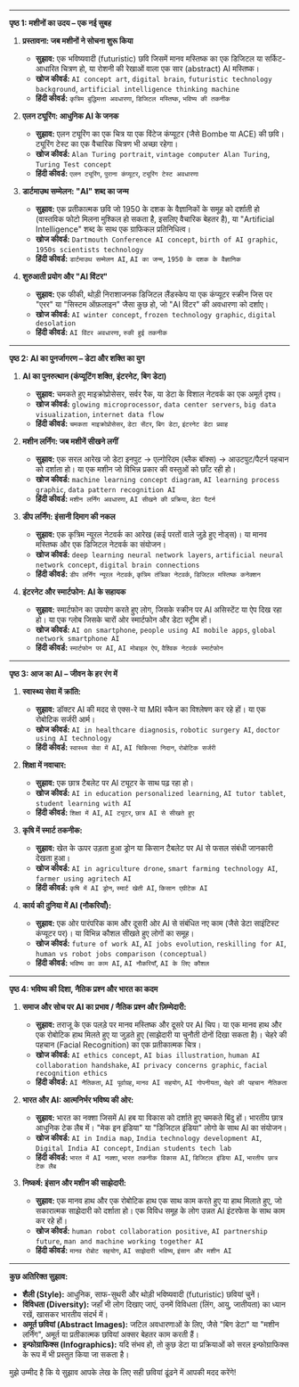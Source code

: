 

---

**पृष्ठ 1: मशीनों का उदय – एक नई सुबह**

1.  **प्रस्तावना: जब मशीनों ने सोचना शुरू किया**
    *   **सुझाव:** एक भविष्यवादी (futuristic) छवि जिसमें मानव मस्तिष्क का एक डिजिटल या सर्किट-आधारित चित्रण हो, या रोशनी की रेखाओं वाला एक सार (abstract) AI मस्तिष्क।
    *   **खोज कीवर्ड:** `AI concept art`, `digital brain`, `futuristic technology background`, `artificial intelligence thinking machine`
    *   **हिंदी कीवर्ड:** `कृत्रिम बुद्धिमत्ता अवधारणा`, `डिजिटल मस्तिष्क`, `भविष्य की तकनीक`

2.  **एलन ट्यूरिंग: आधुनिक AI के जनक**
    *   **सुझाव:** एलन ट्यूरिंग का एक चित्र या एक विंटेज कंप्यूटर (जैसे Bombe या ACE) की छवि। ट्यूरिंग टेस्ट का एक वैचारिक चित्रण भी अच्छा रहेगा।
    *   **खोज कीवर्ड:** `Alan Turing portrait`, `vintage computer Alan Turing`, `Turing Test concept`
    *   **हिंदी कीवर्ड:** `एलन ट्यूरिंग`, `पुराना कंप्यूटर`, `ट्यूरिंग टेस्ट अवधारणा`

3.  **डार्टमाउथ सम्मेलन: "AI" शब्द का जन्म**
    *   **सुझाव:** एक प्रतीकात्मक छवि जो 1950 के दशक के वैज्ञानिकों के समूह को दर्शाती हो (वास्तविक फोटो मिलना मुश्किल हो सकता है, इसलिए वैचारिक बेहतर है), या "Artificial Intelligence" शब्द के साथ एक ग्राफिकल प्रतिनिधित्व।
    *   **खोज कीवर्ड:** `Dartmouth Conference AI concept`, `birth of AI graphic`, `1950s scientists technology`
    *   **हिंदी कीवर्ड:** `डार्टमाउथ सम्मेलन AI`, `AI का जन्म`, `1950 के दशक के वैज्ञानिक`

4.  **शुरुआती प्रयोग और "AI विंटर"**
    *   **सुझाव:** एक फीकी, थोड़ी निराशाजनक डिजिटल लैंडस्केप या एक कंप्यूटर स्क्रीन जिस पर "एरर" या "सिस्टम ऑफ़लाइन" जैसा कुछ हो, जो "AI विंटर" की अवधारणा को दर्शाए।
    *   **खोज कीवर्ड:** `AI winter concept`, `frozen technology graphic`, `digital desolation`
    *   **हिंदी कीवर्ड:** `AI विंटर अवधारणा`, `रुकी हुई तकनीक`

---

**पृष्ठ 2: AI का पुनर्जागरण – डेटा और शक्ति का युग**

1.  **AI का पुनरुत्थान (कंप्यूटिंग शक्ति, इंटरनेट, बिग डेटा)**
    *   **सुझाव:** चमकते हुए माइक्रोप्रोसेसर, सर्वर रैक, या डेटा के विशाल नेटवर्क का एक अमूर्त दृश्य।
    *   **खोज कीवर्ड:** `glowing microprocessor`, `data center servers`, `big data visualization`, `internet data flow`
    *   **हिंदी कीवर्ड:** `चमकता माइक्रोप्रोसेसर`, `डेटा सेंटर`, `बिग डेटा`, `इंटरनेट डेटा प्रवाह`

2.  **मशीन लर्निंग: जब मशीनें सीखने लगीं**
    *   **सुझाव:** एक सरल आरेख जो डेटा इनपुट -> एल्गोरिदम (ब्लैक बॉक्स) -> आउटपुट/पैटर्न पहचान को दर्शाता हो। या एक मशीन जो विभिन्न प्रकार की वस्तुओं को छाँट रही हो।
    *   **खोज कीवर्ड:** `machine learning concept diagram`, `AI learning process graphic`, `data pattern recognition AI`
    *   **हिंदी कीवर्ड:** `मशीन लर्निंग अवधारणा`, `AI सीखने की प्रक्रिया`, `डेटा पैटर्न`

3.  **डीप लर्निंग: इंसानी दिमाग की नकल**
    *   **सुझाव:** एक कृत्रिम न्यूरल नेटवर्क का आरेख (कई परतों वाले जुड़े हुए नोड्स)। या मानव मस्तिष्क और एक डिजिटल नेटवर्क का संयोजन।
    *   **खोज कीवर्ड:** `deep learning neural network layers`, `artificial neural network concept`, `digital brain connections`
    *   **हिंदी कीवर्ड:** `डीप लर्निंग न्यूरल नेटवर्क`, `कृत्रिम तंत्रिका नेटवर्क`, `डिजिटल मस्तिष्क कनेक्शन`

4.  **इंटरनेट और स्मार्टफोन: AI के सहायक**
    *   **सुझाव:** स्मार्टफोन का उपयोग करते हुए लोग, जिसके स्क्रीन पर AI असिस्टेंट या ऐप दिख रहा हो। या एक ग्लोब जिसके चारों ओर स्मार्टफोन और डेटा स्ट्रीम हों।
    *   **खोज कीवर्ड:** `AI on smartphone`, `people using AI mobile apps`, `global network smartphone AI`
    *   **हिंदी कीवर्ड:** `स्मार्टफोन पर AI`, `AI मोबाइल ऐप`, `वैश्विक नेटवर्क स्मार्टफोन`

---

**पृष्ठ 3: आज का AI – जीवन के हर रंग में**

1.  **स्वास्थ्य सेवा में क्रांति:**
    *   **सुझाव:** डॉक्टर AI की मदद से एक्स-रे या MRI स्कैन का विश्लेषण कर रहे हों। या एक रोबोटिक सर्जरी आर्म।
    *   **खोज कीवर्ड:** `AI in healthcare diagnosis`, `robotic surgery AI`, `doctor using AI technology`
    *   **हिंदी कीवर्ड:** `स्वास्थ्य सेवा में AI`, `AI चिकित्सा निदान`, `रोबोटिक सर्जरी`

2.  **शिक्षा में नवाचार:**
    *   **सुझाव:** एक छात्र टैबलेट पर AI ट्यूटर के साथ पढ़ रहा हो।
    *   **खोज कीवर्ड:** `AI in education personalized learning`, `AI tutor tablet`, `student learning with AI`
    *   **हिंदी कीवर्ड:** `शिक्षा में AI`, `AI ट्यूटर`, `छात्र AI से सीखते हुए`

3.  **कृषि में स्मार्ट तकनीक:**
    *   **सुझाव:** खेत के ऊपर उड़ता हुआ ड्रोन या किसान टैबलेट पर AI से फसल संबंधी जानकारी देखता हुआ।
    *   **खोज कीवर्ड:** `AI in agriculture drone`, `smart farming technology AI`, `farmer using agritech AI`
    *   **हिंदी कीवर्ड:** `कृषि में AI ड्रोन`, `स्मार्ट खेती AI`, `किसान एग्रीटेक AI`

4.  **कार्य की दुनिया में AI (नौकरियाँ):**
    *   **सुझाव:** एक ओर पारंपरिक काम और दूसरी ओर AI से संबंधित नए काम (जैसे डेटा साइंटिस्ट कंप्यूटर पर)। या विभिन्न कौशल सीखते हुए लोगों का समूह।
    *   **खोज कीवर्ड:** `future of work AI`, `AI jobs evolution`, `reskilling for AI`, `human vs robot jobs comparison (conceptual)`
    *   **हिंदी कीवर्ड:** `भविष्य का काम AI`, `AI नौकरियाँ`, `AI के लिए कौशल`

---

**पृष्ठ 4: भविष्य की दिशा, नैतिक प्रश्न और भारत का कदम**

1.  **समाज और सोच पर AI का प्रभाव / नैतिक प्रश्न और ज़िम्मेदारी:**
    *   **सुझाव:** तराजू के एक पलड़े पर मानव मस्तिष्क और दूसरे पर AI चिप। या एक मानव हाथ और एक रोबोटिक हाथ मिलते हुए या जुड़ते हुए (साझेदारी या चुनौती दोनों दिखा सकता है)। चेहरे की पहचान (Facial Recognition) का एक प्रतीकात्मक चित्र।
    *   **खोज कीवर्ड:** `AI ethics concept`, `AI bias illustration`, `human AI collaboration handshake`, `AI privacy concerns graphic`, `facial recognition ethics`
    *   **हिंदी कीवर्ड:** `AI नैतिकता`, `AI पूर्वाग्रह`, `मानव AI सहयोग`, `AI गोपनीयता`, `चेहरे की पहचान नैतिकता`

2.  **भारत और AI: आत्मनिर्भर भविष्य की ओर:**
    *   **सुझाव:** भारत का नक्शा जिसमें AI हब या विकास को दर्शाते हुए चमकते बिंदु हों। भारतीय छात्र आधुनिक टेक लैब में। "मेक इन इंडिया" या "डिजिटल इंडिया" लोगो के साथ AI का संयोजन।
    *   **खोज कीवर्ड:** `AI in India map`, `India technology development AI`, `Digital India AI concept`, `Indian students tech lab`
    *   **हिंदी कीवर्ड:** `भारत में AI नक्शा`, `भारत तकनीक विकास AI`, `डिजिटल इंडिया AI`, `भारतीय छात्र टेक लैब`

3.  **निष्कर्ष: इंसान और मशीन की साझेदारी:**
    *   **सुझाव:** एक मानव हाथ और एक रोबोटिक हाथ एक साथ काम करते हुए या हाथ मिलाते हुए, जो सकारात्मक साझेदारी को दर्शाता हो। एक विविध समूह के लोग उन्नत AI इंटरफेस के साथ काम कर रहे हों।
    *   **खोज कीवर्ड:** `human robot collaboration positive`, `AI partnership future`, `man and machine working together AI`
    *   **हिंदी कीवर्ड:** `मानव रोबोट सहयोग`, `AI साझेदारी भविष्य`, `इंसान और मशीन AI`

---

**कुछ अतिरिक्त सुझाव:**

*   **शैली (Style):** आधुनिक, साफ-सुथरी और थोड़ी भविष्यवादी (futuristic) छवियां चुनें।
*   **विविधता (Diversity):** जहाँ भी लोग दिखाए जाएं, उनमें विविधता (लिंग, आयु, जातीयता) का ध्यान रखें, खासकर भारतीय संदर्भ में।
*   **अमूर्त छवियां (Abstract Images):** जटिल अवधारणाओं के लिए, जैसे "बिग डेटा" या "मशीन लर्निंग", अमूर्त या प्रतीकात्मक छवियां अक्सर बेहतर काम करती हैं।
*   **इन्फोग्राफिक्स (Infographics):** यदि संभव हो, तो कुछ डेटा या प्रक्रियाओं को सरल इन्फोग्राफिक्स के रूप में भी प्रस्तुत किया जा सकता है।

मुझे उम्मीद है कि ये सुझाव आपके लेख के लिए सही छवियां ढूंढने में आपकी मदद करेंगे!
